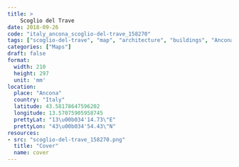 ```yaml
---
title: > 
    Scoglio del Trave
date: 2018-09-26
code: "italy_ancona_scoglio-del-trave_158270"
tags: ["scoglio-del-trave", "map", "architecture", "buildings", "Ancona", "Italy"]
categories: ["Maps"]
draft: false
format:
  width: 210
  height: 297
  unit: 'mm'
location:
  place: "Ancona"
  country: "Italy"
  latitude: 43.58178647596202
  longitude: 13.57075905958745
  prettyLat: "13\u00b034'14.73\"E"
  prettyLon: "43\u00b034'54.43\"N"
resources:
- src: "scoglio-del-trave_158270.png"
  title: "Cover"
  name: cover
---
```

